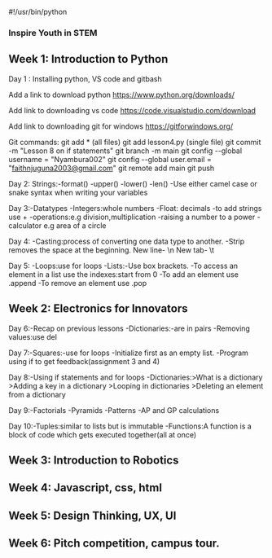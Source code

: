 #!/usr/bin/python
### Inspire Youth in STEM

## Week 1: Introduction to Python
Day 1 : Installing python, VS code and gitbash

Add a link to download python
https://www.python.org/downloads/

Add link to downloading vs code
https://code.visualstudio.com/download

Add link to downloading git for windows
https://gitforwindows.org/



Git commands: git add * (all files)
              git add lesson4.py (single file)
              git commit -m "Lesson 8 on if statements"
              git branch -m main
              git config --global username = "Nyambura002"
              git config --global user.email = "faithnjuguna2003@gmail.com"
              git remote add main 
              git push 
              

Day 2: Strings:-format()
               -upper()
               -lower()
               -len()
-Use either camel case or snake syntax when writing your variables


Day 3:-Datatypes
      -Integers:whole numbers
      -Float: decimals
      -to add strings use +
      -operations:e.g division,multiplication
      -raising a number to a power
      -calculator e.g area of a circle

Day 4: -Casting:process of converting one data type to another.
       -Strip removes the space at the beginning.
New line- \n
New tab- \t

Day 5: -Loops:use for loops
       -Lists:-Use box brackets.
       -To access an element in a list use the indexes:start from 0 
       -To add an element use .append
       -To remove an element use .pop


## Week 2: Electronics for Innovators
Day 6:-Recap on previous lessons
      -Dictionaries:-are in pairs
      -Removing values:use del

Day 7:-Squares:-use for loops
      -Initialize first as an empty list.
      -Program using if to get feedback(assignment 3 and 4)

Day 8:-Using if statements and for loops
      -Dictionaries:>What is a dictionary
                    >Adding a key in a dictionary
                    >Looping in dictionaries
                    >Deleting an element from a dictionary

Day 9:-Factorials
      -Pyramids
      -Patterns
      -AP and GP calculations

Day 10:-Tuples:similar to lists but is immutable
       -Functions:A function is a block of code which gets executed together(all at once)

## Week 3: Introduction to Robotics

## Week 4: Javascript, css, html

## Week 5: Design Thinking, UX, UI

## Week 6: Pitch competition, campus tour.

